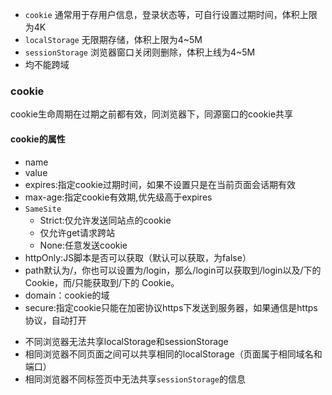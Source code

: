 - `cookie` 通常用于存用户信息，登录状态等，可自行设置过期时间，体积上限为4K
- `localStorage` 无限期存储，体积上限为4~5M
- `sessionStorage` 浏览器窗口关闭则删除，体积上线为4~5M
- 均不能跨域



### cookie

cookie生命周期在过期之前都有效，同浏览器下，同源窗口的cookie共享

#### cookie的属性

* name 
* value
* expires:指定cookie过期时间，如果不设置只是在当前页面会话期有效
* max-age:指定cookie有效期,优先级高于expires
* `SameSite`
  * Strict:仅允许发送同站点的cookie
  * 仅允许get请求跨站
  * None:任意发送cookie
* httpOnly:JS脚本是否可以获取（默认可以获取，为false）
* path默认为/，你也可以设置为/login，那么/login可以获取到/login以及/下的 Cookie，而/只能获取到/下的 Cookie。
* domain：cookie的域
* secure:指定cookie只能在加密协议https下发送到服务器，如果通信是https协议，自动打开







- 不同浏览器无法共享localStorage和sessionStorage
- 相同浏览器不同页面之间可以共享相同的localStorage（页面属于相同域名和端口）
- 相同浏览器不同标签页中无法共享`sessionStorage`的信息
